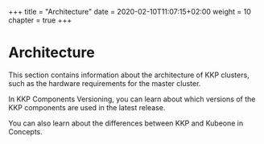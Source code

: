 +++
title = "Architecture"
date = 2020-02-10T11:07:15+02:00
weight = 10
chapter = true
+++

# Architecture

This section contains information about the architecture of KKP clusters, such as the hardware requirements for the master cluster.

In KKP Components Versioning, you can learn about which versions of the KKP components are used in the latest release.

You can also learn about the differences between KKP and Kubeone in Concepts.
